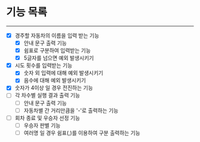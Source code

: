 # 기능 목록

---
- [x] 경주할 자동차의 이름을 입력 받는 기능
    - [x] 안내 문구 출력 기능
    - [x] 쉼표로 구분하여 입력받는 기능
    - [x] 5글자를 넘으면 예외 발생시키기
- [x] 시도 횟수를 입력받는 기능
    - [x] 숫자 외 입력에 대해 예외 발생시키기
    - [x] 음수에 대해 예외 발생시키기
- [x] 숫자가 4이상 일 경우 전진하는 기능
- [ ] 각 차수별 실행 결과 출력 기능
    - [ ] 안내 문구 출력 기능
    - [ ] 자동차별 간 거리만큼을 '-'로 출력하는 기능
- [ ] 회차 종료 및 우승자 선정 기능
    - [ ] 우승자 판별 기능
    - [ ] 여러명 일 경우 쉼표(,)를 이용하여 구분 출력하는 기능
